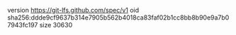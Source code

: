 version https://git-lfs.github.com/spec/v1
oid sha256:ddde9cf9637b314e7905b562b4018ca83faf02b1cc8bb8b90e9a7b07943fc197
size 30630
